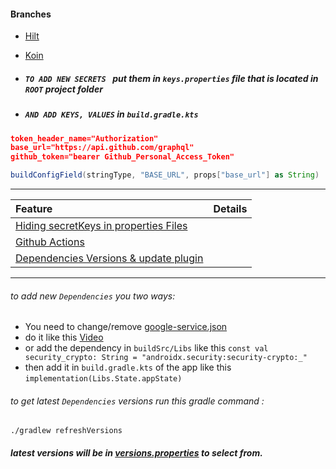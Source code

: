  #### Branches
 - [Hilt](https://github.com/EsmaeelNabil/refresh-starter-template/blob/hilt/README.md)
 - [Koin](https://github.com/EsmaeelNabil/refresh-starter-template/blob/koin/README.md)

 - ##### `TO ADD NEW SECRETS ` put them in `keys.properties` file that is located in `ROOT` project folder
 - ##### `AND ADD KEYS, VALUES` in `build.gradle.kts` 

``` json
token_header_name="Authorization"
base_url="https://api.github.com/graphql"
github_token="bearer Github_Personal_Access_Token"
```


``` groovy
buildConfigField(stringType, "BASE_URL", props["base_url"] as String)
```

---

| Feature             |  Details                         |
:---------------------|:----------------------------------
|[Hiding secretKeys in properties Files]()|
|[Github Actions]()|
|[Dependencies Versions & update plugin]()|

---
###### to add new `Dependencies` you two ways:
- You need to change/remove [google-service.json]()
- do it like this [Video](https://youtu.be/VhYERonB8co)
- or add the dependency in `buildSrc/Libs` like this
```const val security_crypto: String = "androidx.security:security-crypto:_"```
- then add it in `build.gradle.kts` of the app  like this
```implementation(Libs.State.appState)```
###### to get latest `Dependencies` versions run this gradle command :
```
./gradlew refreshVersions
```
##### latest versions will be in [versions.properties]() to select from.
